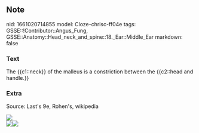 ## Note
nid: 1661020714855
model: Cloze-chrisc-ff04e
tags: GSSE::!Contributor::Angus_Fung, GSSE::Anatomy::Head_neck_and_spine::18._Ear::Middle_Ear
markdown: false

### Text
The {{c1::neck}} of the malleus is a constriction between the {{c2::head and handle.}}

### Extra
Source: Last's 9e, Rohen's, wikipedia
<div>
  <img src="Gray916.png">
  <div>
    <div><img src= 
    "paste-d1ba0931b66c1bf2909a26fdd2931968c3500313.jpg"><img src= 
    "paste-95819e2de4cdf421cab98a9cdd583537d6847489.jpg"></div>
  </div>
</div>
